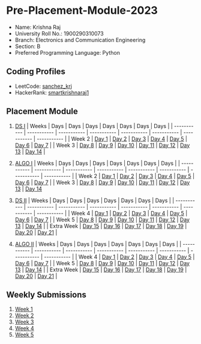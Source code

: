 # Pre-Placement-Module-2023

- Name: Krishna Raj
- University Roll No.: 1900290310073
- Branch: Electronics and Communication Engineering
- Section: B
- Preferred Programming Language: Python

## Coding Profiles
- LeetCode: [sanchez_krj](https://leetcode.com/sanchez_krj/)
- HackerRank: [smartkrishnaraj1](https://www.hackerrank.com/smartkrishnaraj1)

## Placement Module
1. [DS I](https://github.com/iam-krj/Pre-Placement-Module-2023/tree/main/DS%20I)
    | Weeks | Days | Days | Days | Days | Days | Days | Days |
    | ----------- | ----------- | ----------- | ----------- | ----------- | ----------- | ----------- | ----------- | 
    | Week 2 | [Day 1](https://github.com/iam-krj/Pre-Placement-Module-2023/tree/main/DS%20I/Day%201) | [Day 2](https://github.com/iam-krj/Pre-Placement-Module-2023/tree/main/DS%20I/Day%202) | [Day 3](https://github.com/iam-krj/Pre-Placement-Module-2023/tree/main/DS%20I/Day%203) | [Day 4](https://github.com/iam-krj/Pre-Placement-Module-2023/tree/main/DS%20I/Day%204) | [Day 5](https://github.com/iam-krj/Pre-Placement-Module-2023/tree/main/DS%20I/Day%205) | [Day 6](https://github.com/iam-krj/Pre-Placement-Module-2023/tree/main/DS%20I/Day%206) | [Day 7](https://github.com/iam-krj/Pre-Placement-Module-2023/tree/main/DS%20I/Day%207) |
    | Week 3 | [Day 8](https://github.com/iam-krj/Pre-Placement-Module-2023/tree/main/DS%20I/Day%208) | [Day 9](https://github.com/iam-krj/Pre-Placement-Module-2023/tree/main/DS%20I/Day%209) | [Day 10](https://github.com/iam-krj/Pre-Placement-Module-2023/tree/main/DS%20I/Day%2010) | [Day 11](https://github.com/iam-krj/Pre-Placement-Module-2023/tree/main/DS%20I/Day%2011) | [Day 12](https://github.com/iam-krj/Pre-Placement-Module-2023/tree/main/DS%20I/Day%2012) | [Day 13](https://github.com/iam-krj/Pre-Placement-Module-2023/tree/main/DS%20I/Day%2013) | [Day 14](https://github.com/iam-krj/Pre-Placement-Module-2023/tree/main/DS%20I/Day%2014) |
    
2. [ALGO I](https://github.com/iam-krj/Pre-Placement-Module-2023/tree/main/ALGO%20I)
    | Weeks | Days | Days | Days | Days | Days | Days | Days |
    | ----------- | ----------- | ----------- | ----------- | ----------- | ----------- | ----------- | ----------- |
    | Week 2 | [Day 1](https://github.com/iam-krj/Pre-Placement-Module-2023/tree/main/ALGO%20I/Day%201) | [Day 2](https://github.com/iam-krj/Pre-Placement-Module-2023/tree/main/ALGO%20I/Day%202) | [Day 3](https://github.com/iam-krj/Pre-Placement-Module-2023/tree/main/ALGO%20I/Day%203) | [Day 4](https://github.com/iam-krj/Pre-Placement-Module-2023/tree/main/ALGO%20I/Day%204) | [Day 5](https://github.com/iam-krj/Pre-Placement-Module-2023/tree/main/ALGO%20I/Day%205) | [Day 6](https://github.com/iam-krj/Pre-Placement-Module-2023/tree/main/ALGO%20I/Day%206) | [Day 7](https://github.com/iam-krj/Pre-Placement-Module-2023/tree/main/ALGO%20I/Day%207) |
    | Week 3 | [Day 8](https://github.com/iam-krj/Pre-Placement-Module-2023/tree/main/ALGO%20I/Day%208) | [Day 9](https://github.com/iam-krj/Pre-Placement-Module-2023/tree/main/ALGO%20I/Day%209) | [Day 10](https://github.com/iam-krj/Pre-Placement-Module-2023/tree/main/ALGO%20I/Day%2010) | [Day 11](https://github.com/iam-krj/Pre-Placement-Module-2023/tree/main/ALGO%20I/Day%2011) | [Day 12](https://github.com/iam-krj/Pre-Placement-Module-2023/tree/main/ALGO%20I/Day%2012) | [Day 13](https://github.com/iam-krj/Pre-Placement-Module-2023/tree/main/ALGO%20I/Day%2013) | [Day 14](https://github.com/iam-krj/Pre-Placement-Module-2023/tree/main/ALGO%20I/Day%2014)  
    
3. [DS II](https://github.com/iam-krj/Pre-Placement-Module-2023/tree/main/DS%20II)
    | Weeks | Days | Days | Days | Days | Days | Days | Days |
    | ----------- | ----------- | ----------- | ----------- | ----------- | ----------- | ----------- | ----------- |
    | Week 4 | [Day 1](https://github.com/iam-krj/Pre-Placement-Module-2023/tree/main/DS%20II/Day%201) | [Day 2](https://github.com/iam-krj/Pre-Placement-Module-2023/tree/main/DS%20II/Day%202) | [Day 3](https://github.com/iam-krj/Pre-Placement-Module-2023/tree/main/DS%20II/Day%203) | [Day 4](https://github.com/iam-krj/Pre-Placement-Module-2023/tree/main/DS%20II/Day%204) | [Day 5](https://github.com/iam-krj/Pre-Placement-Module-2023/tree/main/DS%20II/Day%205) | [Day 6](https://github.com/iam-krj/Pre-Placement-Module-2023/tree/main/DS%20II/Day%206) | [Day 7](https://github.com/iam-krj/Pre-Placement-Module-2023/tree/main/DS%20II/Day%207) | 
    | Week 5 | [Day 8](https://github.com/iam-krj/Pre-Placement-Module-2023/tree/main/DS%20II/Day%208) | [Day 9](https://github.com/iam-krj/Pre-Placement-Module-2023/tree/main/DS%20II/Day%209) | [Day 10](https://github.com/iam-krj/Pre-Placement-Module-2023/tree/main/DS%20II/Day%2010) | [Day 11](https://github.com/iam-krj/Pre-Placement-Module-2023/tree/main/DS%20II/Day%2011) | [Day 12](https://github.com/iam-krj/Pre-Placement-Module-2023/tree/main/DS%20II/Day%2012) | [Day 13](https://github.com/iam-krj/Pre-Placement-Module-2023/tree/main/DS%20II/Day%2013) | [Day 14](https://github.com/iam-krj/Pre-Placement-Module-2023/tree/main/DS%20II/Day%2014) |
    | Extra Week | [Day 15](https://github.com/iam-krj/Pre-Placement-Module-2023/tree/main/DS%20II/Day%2015) | [Day 16](https://github.com/iam-krj/Pre-Placement-Module-2023/tree/main/DS%20II/Day%2016) | [Day 17](https://github.com/iam-krj/Pre-Placement-Module-2023/tree/main/DS%20II/Day%2017) | [Day 18](https://github.com/iam-krj/Pre-Placement-Module-2023/tree/main/DS%20II/Day%2018) | [Day 19](https://github.com/iam-krj/Pre-Placement-Module-2023/tree/main/DS%20II/Day%2019) | [Day 20](https://github.com/iam-krj/Pre-Placement-Module-2023/tree/main/DS%20II/Day%2020) | [Day 21](https://github.com/iam-krj/Pre-Placement-Module-2023/tree/main/DS%20II/Day%2021) |
    
4. [ALGO II](https://github.com/iam-krj/Pre-Placement-Module-2023/tree/main/ALGO%20II)
    | Weeks | Days | Days | Days | Days | Days | Days | Days |
    | ----------- | ----------- | ----------- | ----------- | ----------- | ----------- | ----------- | ----------- |
    | Week 4 | [Day 1](https://github.com/iam-krj/Pre-Placement-Module-2023/tree/main/ALGO%20II/Day%201) | [Day 2](https://github.com/iam-krj/Pre-Placement-Module-2023/tree/main/ALGO%20II/Day%202) | [Day 3](https://github.com/iam-krj/Pre-Placement-Module-2023/tree/main/ALGO%20II/Day%203) | [Day 4](https://github.com/iam-krj/Pre-Placement-Module-2023/tree/main/ALGO%20II/Day%204) | [Day 5](https://github.com/iam-krj/Pre-Placement-Module-2023/tree/main/ALGO%20II/Day%205) | [Day 6](https://github.com/iam-krj/Pre-Placement-Module-2023/tree/main/ALGO%20II/Day%206) | [Day 7](https://github.com/iam-krj/Pre-Placement-Module-2023/tree/main/ALGO%20II/Day%207) |
    | Week 5 | [Day 8](https://github.com/iam-krj/Pre-Placement-Module-2023/tree/main/ALGO%20II/Day%208) | [Day 9](https://github.com/iam-krj/Pre-Placement-Module-2023/tree/main/ALGO%20II/Day%209) | [Day 10](https://github.com/iam-krj/Pre-Placement-Module-2023/tree/main/ALGO%20II/Day%2010) | [Day 11](https://github.com/iam-krj/Pre-Placement-Module-2023/tree/main/ALGO%20II/Day%2011) | [Day 12](https://github.com/iam-krj/Pre-Placement-Module-2023/tree/main/ALGO%20II/Day%2012) | [Day 13](https://github.com/iam-krj/Pre-Placement-Module-2023/tree/main/ALGO%20II/Day%2013) | [Day 14](https://github.com/iam-krj/Pre-Placement-Module-2023/tree/main/ALGO%20II/Day%2014) |
    | Extra Week | [Day 15](https://github.com/iam-krj/Pre-Placement-Module-2023/tree/main/ALGO%20II/Day%2015) | [Day 16](https://github.com/iam-krj/Pre-Placement-Module-2023/tree/main/ALGO%20II/Day%2016) | [Day 17](https://github.com/iam-krj/Pre-Placement-Module-2023/tree/main/ALGO%20II/Day%2017) | [Day 18](https://github.com/iam-krj/Pre-Placement-Module-2023/tree/main/ALGO%20II/Day%2018) | [Day 19](https://github.com/iam-krj/Pre-Placement-Module-2023/tree/main/ALGO%20II/Day%2019) | [Day 20](https://github.com/iam-krj/Pre-Placement-Module-2023/tree/main/ALGO%20II/Day%2020) | [Day 21](https://github.com/iam-krj/Pre-Placement-Module-2023/tree/main/ALGO%20II/Day%2021) |

## Weekly Submissions
1. [Week 1](https://github.com/iam-krj/Pre-Placement-Module-2023/tree/main/Weekly%20Submissions/Week%201)
2. [Week 2](https://github.com/iam-krj/Pre-Placement-Module-2023/tree/main/Weekly%20Submissions/Week%202)
3. [Week 3](https://github.com/iam-krj/Pre-Placement-Module-2023/tree/main/Weekly%20Submissions/Week%203)
4. [Week 4](https://github.com/iam-krj/Pre-Placement-Module-2023/tree/main/Weekly%20Submissions/Week%204)
5. [Week 5](https://github.com/iam-krj/Pre-Placement-Module-2023/tree/main/Weekly%20Submissions/Week%205)
